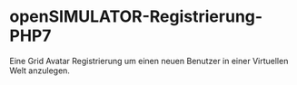 # openSIMULATOR-Registrierung-PHP7
Eine Grid Avatar Registrierung um einen neuen Benutzer in einer Virtuellen Welt anzulegen. 
